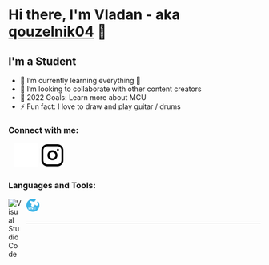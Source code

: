 # Hi there, I'm Vladan - aka [qouzelnik04][instagram] 👋 

## I'm a Student

- 🌱 I’m currently learning everything 🤣
- 👯 I’m looking to collaborate with other content creators
- 🥅 2022 Goals: Learn more about MCU
- ⚡ Fun fact: I love to draw and play guitar / drums


### Connect with me:

&nbsp;&nbsp;
[![instagram](./img/instagram-dark.svg)](https://www.instagram.com/qouzelnik04/?theme=dark) [![instagram](./img/instagram-light.svg)](https://www.instagram.com/qouzelnik04/)


### Languages and Tools:

<img align="left" alt="Visual Studio Code" width="26px" src="https://cdn.jsdelivr.net/gh/devicons/devicon/icons/vscode/vscode-original.svg" style="padding-right:10px;" />
<img align="left" alt="STM32" width="26px" src="./img/stm32.svg" style="padding-right:10px;" />

<br />
<br />

---


[instagram]: https://www.instagram.com/qouzelnik04/?theme=dark
[webdevplaylist]: https://www.youtube.com/playlist?list=PLkwxH9e_vrAJ0WbEsFA9W3I1W-g_BTsbt
